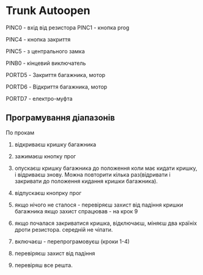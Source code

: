 Trunk Autoopen
==============


PINC0 - вхід від резистора
PINC1 - кнопка prog

PINC4 - кнопка закриття

PINC5 - з центрального замка

PINB0 - кінцевий виключатель





PORTD5 - Закриття багажника, мотор

PORTD6 - Відкриття багажника, мотор


PORTD7 - електро-муфта


Програмування діапазонів
--------------

По прокам

1. відкриваєш кришку багажника
 
2. зажимаєш кнопку прог

3. опускаєш кришку багажника до положення коли має кидати кришку, і відриваєш знову.
       Можна повторити кілька раз(відривати і закривати до положення кидання кришки багажника).

4. відпускаєш кнопрку прог

5. якщо нічого не сталося - перевіряєш захист від падіння кришки багажника
   якщо захист спрацював - на крок 9 

6. якщо почалася закриватися кришка, відключаєш, міняєш два країніх дроти резистора. середній не чіпати.

7. включаєш - перепрограмовуєш (кроки 1-4)

8. перевіряєш захист від падіння

9. перевіряш все решта.

